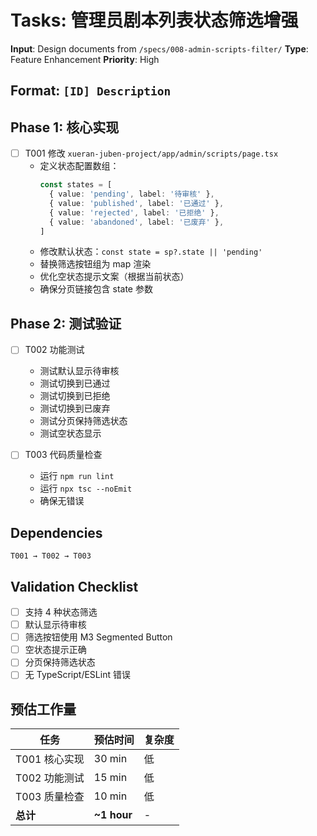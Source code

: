 # Tasks: 管理员剧本列表状态筛选增强

**Input**: Design documents from `/specs/008-admin-scripts-filter/`
**Type**: Feature Enhancement
**Priority**: High

## Format: `[ID] Description`

## Phase 1: 核心实现

- [ ] T001 修改 `xueran-juben-project/app/admin/scripts/page.tsx`
  - 定义状态配置数组：
    ```typescript
    const states = [
      { value: 'pending', label: '待审核' },
      { value: 'published', label: '已通过' },
      { value: 'rejected', label: '已拒绝' },
      { value: 'abandoned', label: '已废弃' },
    ]
    ```
  - 修改默认状态：`const state = sp?.state || 'pending'`
  - 替换筛选按钮组为 map 渲染
  - 优化空状态提示文案（根据当前状态）
  - 确保分页链接包含 state 参数

## Phase 2: 测试验证

- [ ] T002 功能测试
  - 测试默认显示待审核
  - 测试切换到已通过
  - 测试切换到已拒绝
  - 测试切换到已废弃
  - 测试分页保持筛选状态
  - 测试空状态显示

- [ ] T003 代码质量检查
  - 运行 `npm run lint`
  - 运行 `npx tsc --noEmit`
  - 确保无错误

## Dependencies

```
T001 → T002 → T003
```

## Validation Checklist

- [ ] 支持 4 种状态筛选
- [ ] 默认显示待审核
- [ ] 筛选按钮使用 M3 Segmented Button
- [ ] 空状态提示正确
- [ ] 分页保持筛选状态
- [ ] 无 TypeScript/ESLint 错误

## 预估工作量

| 任务 | 预估时间 | 复杂度 |
|------|---------|--------|
| T001 核心实现 | 30 min | 低 |
| T002 功能测试 | 15 min | 低 |
| T003 质量检查 | 10 min | 低 |
| **总计** | **~1 hour** | - |

